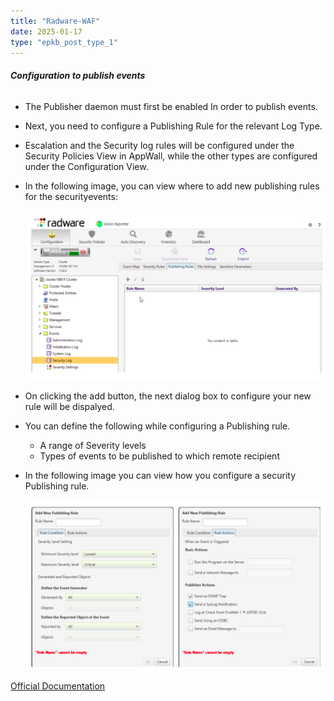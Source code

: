 ```yaml
---
title: "Radware-WAF"
date: 2025-01-17
type: "epkb_post_type_1"
---
```


###### **Configuration to publish events**

- The Publisher daemon must first be enabled In order to publish events.
- Next, you need to configure a Publishing Rule for the relevant Log Type.
- Escalation and the Security log rules will be configured under the Security Policies View in AppWall, while the other types are configured under the Configuration View.
- In the following image, you can view where to add new publishing rules for the securityevents:  
    
    ![](./images-Radware-WAF/Radware-WAF-1.webp)
    
- On clicking the add button, the next dialog box to configure your new rule will be dispalyed.
- You can define the following while configuring a Publishing rule.
    - A range of Severity levels
    - Types of events to be published to which remote recipient
- In the following image you can view how you configure a security Publishing rule.
    
    ![](./images-Radware-WAF/Radware-WAF-2.webp)
    

[Official Documentation](https://support.radware.com/ci/okcsFattach/get/15873_3)
